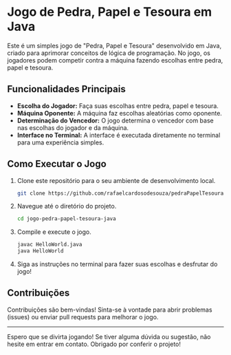 # Jogo de Pedra, Papel e Tesoura em Java

Este é um simples jogo de "Pedra, Papel e Tesoura" desenvolvido em Java, criado para aprimorar conceitos de lógica de programação. No jogo, os jogadores podem competir contra a máquina fazendo escolhas entre pedra, papel e tesoura.

## Funcionalidades Principais

- **Escolha do Jogador:** Faça suas escolhas entre pedra, papel e tesoura.
- **Máquina Oponente:** A máquina faz escolhas aleatórias como oponente.
- **Determinação do Vencedor:** O jogo determina o vencedor com base nas escolhas do jogador e da máquina.
- **Interface no Terminal:** A interface é executada diretamente no terminal para uma experiência simples.

## Como Executar o Jogo

1. Clone este repositório para o seu ambiente de desenvolvimento local.
    ```bash
    git clone https://github.com/rafaelcardosodesouza/pedraPapelTesoura.git
    ```

2. Navegue até o diretório do projeto.
    ```bash
    cd jogo-pedra-papel-tesoura-java
    ```

3. Compile e execute o jogo.
    ```bash
    javac HelloWorld.java
    java HelloWorld
    ```

4. Siga as instruções no terminal para fazer suas escolhas e desfrutar do jogo!

## Contribuições

Contribuições são bem-vindas! Sinta-se à vontade para abrir problemas (issues) ou enviar pull requests para melhorar o jogo.

---

Espero que se divirta jogando! Se tiver alguma dúvida ou sugestão, não hesite em entrar em contato. Obrigado por conferir o projeto!
